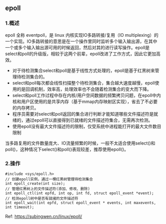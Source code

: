 ## epoll

### 1.概述
epoll 全称 eventpoll，是 linux 内核实现IO多路转接/复用（IO multiplexing）的一个实现。IO多路转接的意思是在一个操作里同时监听多个输入输出源，在其中一个或多个输入输出源可用的时候返回，然后对其的进行读写操作。epoll是select和poll的升级版，相较于这两个前辈，epoll改进了工作方式，因此它更加高效。
<ul>
<li>对于待检测集合select和poll是基于线性方式处理的，epoll是基于红黑树来管理待检测集合的。</li>
<li>select和poll每次都会线性扫描整个待检测集合，集合越大速度越慢，epoll使用的是回调机制，效率高，处理效率也不会随着检测集合的变大而下降。</li>
<li>select和poll工作过程中存在内核/用户空间数据的频繁拷贝问题，在epoll中内核和用户区使用的是共享内存（基于mmap内存映射区实现），省去了不必要的内存拷贝。</li>
<li>程序员需要对select和poll返回的集合进行判断才能知道哪些文件描述符是就绪的，通过epoll可以直接得到已就绪的文件描述符集合，无需再次检测。</li>
<li>使用epoll没有最大文件描述符的限制，仅受系统中进程能打开的最大文件数目限制</li>
</ul>

当多路复用的文件数量庞大、IO流量频繁的时候，一般不太适合使用select()和poll()，这种情况下select()和poll()表现较差，推荐使用epoll()。

### 2.操作

```
#include <sys/epoll.h>
// 创建epoll实例，通过一棵红黑树管理待检测集合
int epoll_create(int size);
// 管理红黑树上的文件描述符(添加、修改、删除)
int epoll_ctl(int epfd, int op, int fd, struct epoll_event *event);
// 检测epoll树中是否有就绪的文件描述符
int epoll_wait(int epfd, struct epoll_event * events, int maxevents, int timeout);
```



Ref: https://subingwen.cn/linux/epoll/
